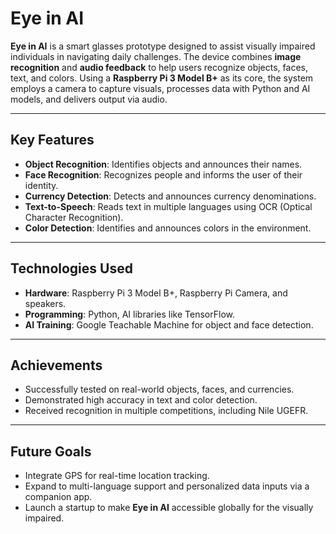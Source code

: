 # **Eye in AI**

**Eye in AI** is a smart glasses prototype designed to assist visually impaired individuals in navigating daily challenges. The device combines **image recognition** and **audio feedback** to help users recognize objects, faces, text, and colors. Using a **Raspberry Pi 3 Model B+** as its core, the system employs a camera to capture visuals, processes data with Python and AI models, and delivers output via audio.

---

## **Key Features**
- **Object Recognition**: Identifies objects and announces their names.
- **Face Recognition**: Recognizes people and informs the user of their identity.
- **Currency Detection**: Detects and announces currency denominations.
- **Text-to-Speech**: Reads text in multiple languages using OCR (Optical Character Recognition).
- **Color Detection**: Identifies and announces colors in the environment.

---

## **Technologies Used**
- **Hardware**: Raspberry Pi 3 Model B+, Raspberry Pi Camera, and speakers.
- **Programming**: Python, AI libraries like TensorFlow.
- **AI Training**: Google Teachable Machine for object and face detection.

---

## **Achievements**
- Successfully tested on real-world objects, faces, and currencies.
- Demonstrated high accuracy in text and color detection.
- Received recognition in multiple competitions, including Nile UGEFR.

---

## **Future Goals**
- Integrate GPS for real-time location tracking.
- Expand to multi-language support and personalized data inputs via a companion app.
- Launch a startup to make **Eye in AI** accessible globally for the visually impaired.
